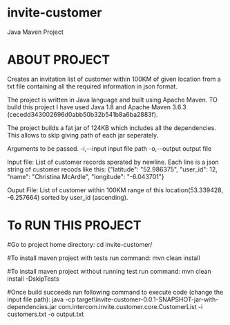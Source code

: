 # invite-customer
Java Maven Project

# ABOUT PROJECT
Creates an invitation list of customer within 100KM of given location from a txt file containing all the required information in json format.

The project is written in Java language and built using Apache Maven.
TO build this project I have used Java 1.8 and Apache Maven 3.6.3 (cecedd343002696d0abb50b32b541b8a6ba2883f).

The project builds a fat jar of 124KB which includes all the dependencies. This allows to skip giving path of each jar seperately.

Arguments to be passed.
 -i,--input <arg>    input file path
 -o,--output <arg>   output file

Input file: List of customer records sperated by newline. Each line is a json string of customer recods like this: {"latitude": "52.986375", "user_id": 12, "name": "Christina McArdle", "longitude": "-6.043701"}

Ouput File: List of customer within 100KM range of this location(53.339428, -6.257664) sorted by user_id (ascending).

# To RUN THIS PROJECT
#Go to project home directory:
cd invite-customer/

#To install maven project with tests run command: 
mvn clean install

#To install maven project without running test run command:
mvn clean install -DskipTests

#Once build succeeds run following command to execute code (change the input file path):
java -cp target\invite-customer-0.0.1-SNAPSHOT-jar-with-dependencies.jar com.intercom.invite.customer.core.CustomerList -i customers.txt -o output.txt

